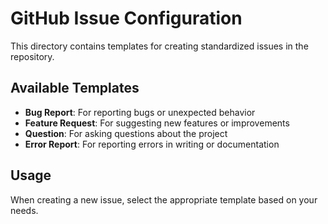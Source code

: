 # GitHub Issue Configuration

This directory contains templates for creating standardized issues in the repository.

## Available Templates

- **Bug Report**: For reporting bugs or unexpected behavior
- **Feature Request**: For suggesting new features or improvements
- **Question**: For asking questions about the project
- **Error Report**: For reporting errors in writing or documentation

## Usage

When creating a new issue, select the appropriate template based on your needs.
